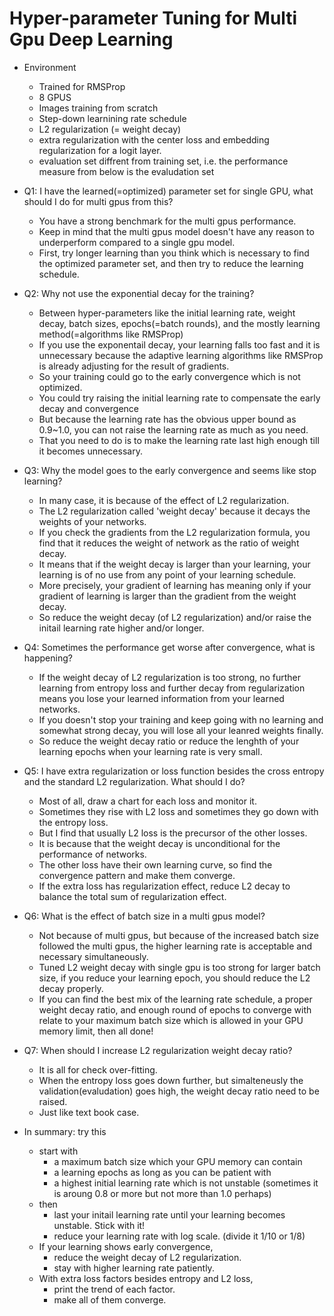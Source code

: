 # Hyper-parameter Tuning for Multi Gpu Deep Learning

- Environment
  - Trained for RMSProp
  - 8 GPUS
  - Images training from scratch
  - Step-down learnining rate schedule
  - L2 regularization (= weight decay)
  - extra regularization with the center loss and embedding regularization for a logit layer.
  - evaluation set diffrent from training set, i.e. the performance measure from below is the evaludation set
  
- Q1: I have the learned(=optimized) parameter set for single GPU, what should I do for multi gpus from this?
  - You have a strong benchmark for the multi gpus performance.
  - Keep in mind that the multi gpus model doesn't have any reason to underperform compared to a single gpu model.
  - First, try longer learning than you think which is necessary to find the optimized parameter set, and then try to reduce the learning schedule.
 
- Q2: Why not use the exponential decay for the training?
  - Between hyper-parameters like the initial learning rate, weight decay, batch sizes, epochs(=batch rounds), and the mostly learning method(=algorithms like RMSProp) 
  - If you use the exponentail decay, your learning falls too fast and it is unnecessary because the adaptive learning algorithms like RMSProp is already adjusting for the result of gradients.
  - So your training could go to the early convergence which is not optimized.
  - You could try raising the initial learning rate to compensate the early decay and convergence
  - But because the learning rate has the obvious upper bound as 0.9~1.0, you can not raise the learning rate as much as you need.
  - That you need to do is to make the learning rate last high enough till it becomes unnecessary.
  
- Q3: Why the model goes to the early convergence and seems like stop learning?
  - In many case, it is because of the effect of L2 regularization.
  - The L2 regularization called 'weight decay' because it decays the weights of your networks.
  - If you check the gradients from the L2 regularization formula, you find that it reduces the weight of network as the ratio of weight decay.
  - It means that if the weight decay is larger than your learning, your learning is of no use from any point of your learning schedule.
  - More precisely, your gradient of learning has meaning only if your gradient of learning is larger than the gradient from the weight decay.
  - So reduce the weight decay (of L2 regularization) and/or raise the initail learning rate higher and/or longer.

- Q4: Sometimes the performance get worse after convergence, what is happening?
  - If the weight decay of L2 regularization is too strong, no further learning from entropy loss and further decay from regularization means you lose your learned information from your learned networks.
  - If you doesn't stop your training and keep going with no learning and somewhat strong decay, you will lose all your leanred weights finally.
  - So reduce the weight decay ratio or reduce the lenghth of your learning epochs when your learning rate is very small.
  
- Q5: I have extra regularization or loss function besides the cross entropy and the standard L2 regularization. What should I do?
  - Most of all, draw a chart for each loss and monitor it.
  - Sometimes they rise with L2 loss and sometimes they go down with the entropy loss.
  - But I find that usually L2 loss is the precursor of the other losses.
  - It is because that the weight decay is unconditional for the performance of networks.
  - The other loss have their own learning curve, so find the convergence pattern and make them converge.
  - If the extra loss has regularization effect, reduce L2 decay to balance the total sum of regularization effect.
  
- Q6: What is the effect of batch size in a multi gpus model?
  - Not because of multi gpus, but because of the increased batch size followed the multi gpus, the higher learning rate is acceptable and necessary simultaneously.
  - Tuned L2 weight decay with single gpu is too strong for larger batch size, if you reduce your learning epoch, you should reduce the L2 decay properly. 
  - If you can find the best mix of the learning rate schedule, a proper weight decay ratio, and enough round of epochs to converge with relate to your maximum batch size which is allowed in your GPU memory limit, then all done! 

- Q7: When should I increase L2 regularization weight decay ratio?
  - It is all for check over-fitting.
  - When the entropy loss goes down further, but simalteneusly the validation(evaludation) goes high, the weight decay ratio need to be raised.
  -  Just like text book case.
  
- In summary: try this
  - start with 
     - a maximum batch size which your GPU memory can contain
     - a learning epochs as long as you can be patient with
     - a highest initial learning rate which is not unstable (sometimes it is aroung 0.8 or more but not more than 1.0 perhaps)
  - then
     - last your initail learning rate until your learning becomes unstable. Stick with it! 
     - reduce your learning rate with log scale. (divide it 1/10 or 1/8)
  - If your learning shows early convergence,
     - reduce the weight decay of L2 regularization.
     - stay with higher learning rate patiently.
  - With extra loss factors besides entropy and L2 loss,
     - print the trend of each factor.
     - make all of them converge.
